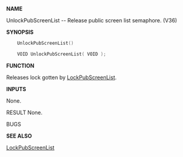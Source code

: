 
**NAME**

UnlockPubScreenList -- Release public screen list semaphore. (V36)

**SYNOPSIS**

```c
    UnlockPubScreenList()

    VOID UnlockPubScreenList( VOID );

```
**FUNCTION**

Releases lock gotten by [LockPubScreenList](LockPubScreenList.md).

**INPUTS**

None.

RESULT
None.

BUGS

**SEE ALSO**

[LockPubScreenList](LockPubScreenList.md)
